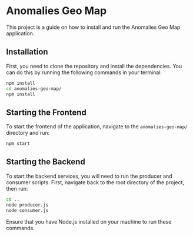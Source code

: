 
# Anomalies Geo Map

This project is a guide on how to install and run the Anomalies Geo Map application.

## Installation

First, you need to clone the repository and install the dependencies. You can do this by running the following commands in your terminal:

```bash
npm install
cd anomalies-geo-map/
npm install
```

## Starting the Frontend

To start the frontend of the application, navigate to the `anomalies-geo-map/` directory and run:

```bash
npm start
```

## Starting the Backend

To start the backend services, you will need to run the producer and consumer scripts. First, navigate back to the root directory of the project, then run:

```bash
cd ..
node producer.js
node consumer.js
```

Ensure that you have Node.js installed on your machine to run these commands.
